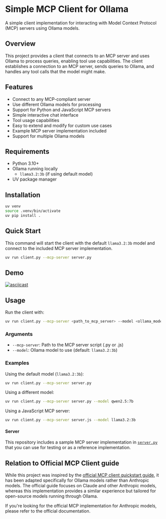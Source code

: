 # Simple MCP Client for Ollama

A simple client implementation for interacting with Model Context Protocol (MCP) servers using Ollama models.

## Overview

This project provides a client that connects to an MCP server and uses Ollama to process queries, enabling tool use capabilities. The client establishes a connection to an MCP server, sends queries to Ollama, and handles any tool calls that the model might make.

## Features

- Connect to any MCP-compliant server
- Use different Ollama models for processing
- Support for Python and JavaScript MCP servers
- Simple interactive chat interface
- Tool usage capabilities
- Easy to extend and modify for custom use cases
- Example MCP server implementation included
- Support for multiple Ollama models

## Requirements

- Python 3.10+
- Ollama running locally
  - `llama3.2:3b` (if using default model)
- UV package manager

## Installation

```bash
uv venv
source .venv/bin/activate
uv pip install .
```

## Quick Start

This command will start the client with the default `llama3.2:3b` model and connect to the included MCP server implementation.
```bash
uv run client.py --mcp-server server.py
```

## Demo

[![asciicast](https://asciinema.org/a/718592.svg)](https://asciinema.org/a/718592)


## Usage

Run the client with:

```bash
uv run client.py --mcp-server <path_to_mcp_server> --model <ollama_model>
```

### Arguments

- `--mcp-server`: Path to the MCP server script (.py or .js)
- `--model`: Ollama model to use (default: `llama3.2:3b`)

### Examples

Using the default model (`llama3.2:3b`):
```bash
uv run client.py --mcp-server server.py
```

Using a different model:
```bash
uv run client.py --mcp-server server.py --model qwen2.5:7b
```

Using a JavaScript MCP server:
```bash
uv run client.py --mcp-server server.js --model llama3.2:3b
```

#### Server

This repository includes a sample MCP server implementation in [`server.py`](./server.py) that you can use for testing or as a reference implementation.

## Relation to Official MCP Client guide

While this project was inspired by the [official MCP client quickstart guide](https://modelcontextprotocol.io/quickstart/client), it has been adapted specifically for Ollama models rather than Anthropic models. The official guide focuses on Claude and other Anthropic models, whereas this implementation provides a similar experience but tailored for open-source models running through Ollama.

If you're looking for the official MCP implementation for Anthropic models, please refer to the official documentation.
